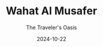 ---
layout: project
title: Wahat Al Musafer
subtitle: The Traveler's Oasis
type: Architecture
location: United Arab Emirates
date: 2024-10-22
team: Alya AlZeyoudi
role: Conceptual Design, Rendering, Structural Design
thumbnail: /assets/images/projects/wahat-al-musafer/wahat-al-musafer-thumbnail.jpeg
featured_image: /assets/images/projects/wahat-al-musafer/wahat-al-musafer-2.jpeg
description: A prototype for Future Living in Münsterland
selected: false
published: false
---